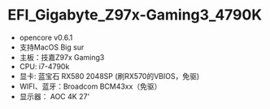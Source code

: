 # EFI_Gigabyte_Z97x-Gaming3_4790K

- opencore v0.6.1
- 支持MacOS Big sur
- 主板：技嘉Z97x Gaming3
- CPU: i7-4790k
- 显卡: 蓝宝石 RX580 2048SP (刷RX570的VBIOS，免驱)
- WIFI、蓝牙：Broadcom BCM43xx（免驱）
- 显示器： AOC 4K 27'
